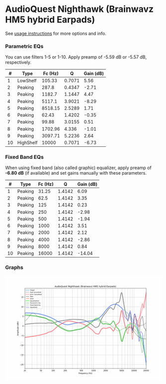 # AudioQuest Nighthawk (Brainwavz HM5 hybrid Earpads)
See [usage instructions](https://github.com/jaakkopasanen/AutoEq#usage) for more options and info.

### Parametric EQs
You can use filters 1-5 or 1-10. Apply preamp of -5.59 dB or -5.57 dB, respectively.

|   # | Type      |   Fc (Hz) |      Q |   Gain (dB) |
|-----|-----------|-----------|--------|-------------|
|   1 | LowShelf  |    105.33 | 0.7071 |        5.56 |
|   2 | Peaking   |    287.8  | 0.4347 |       -2.71 |
|   3 | Peaking   |   1182.7  | 1.1447 |        4.47 |
|   4 | Peaking   |   5117.1  | 3.9021 |       -8.29 |
|   5 | Peaking   |   8518.15 | 2.5289 |        1.71 |
|   6 | Peaking   |     62.43 | 1.4202 |       -0.35 |
|   7 | Peaking   |     99.88 | 3.0155 |        0.51 |
|   8 | Peaking   |   1702.96 | 4.336  |       -1.01 |
|   9 | Peaking   |   3097.71 | 5.2236 |        2.64 |
|  10 | HighShelf |  10000    | 0.7071 |       -6.73 |

### Fixed Band EQs
When using fixed band (also called graphic) equalizer, apply preamp of **-6.80 dB** (if available) and set gains manually with these parameters.

|   # | Type    |   Fc (Hz) |      Q |   Gain (dB) |
|-----|---------|-----------|--------|-------------|
|   1 | Peaking |     31.25 | 1.4142 |        6.09 |
|   2 | Peaking |     62.5  | 1.4142 |        3.35 |
|   3 | Peaking |    125    | 1.4142 |        0.23 |
|   4 | Peaking |    250    | 1.4142 |       -2.98 |
|   5 | Peaking |    500    | 1.4142 |       -1.94 |
|   6 | Peaking |   1000    | 1.4142 |        3.51 |
|   7 | Peaking |   2000    | 1.4142 |        2.12 |
|   8 | Peaking |   4000    | 1.4142 |       -2.86 |
|   9 | Peaking |   8000    | 1.4142 |        0.84 |
|  10 | Peaking |  16000    | 1.4142 |      -14.04 |

### Graphs
![](./AudioQuest%20Nighthawk%20(Brainwavz%20HM5%20hybrid%20Earpads).png)
